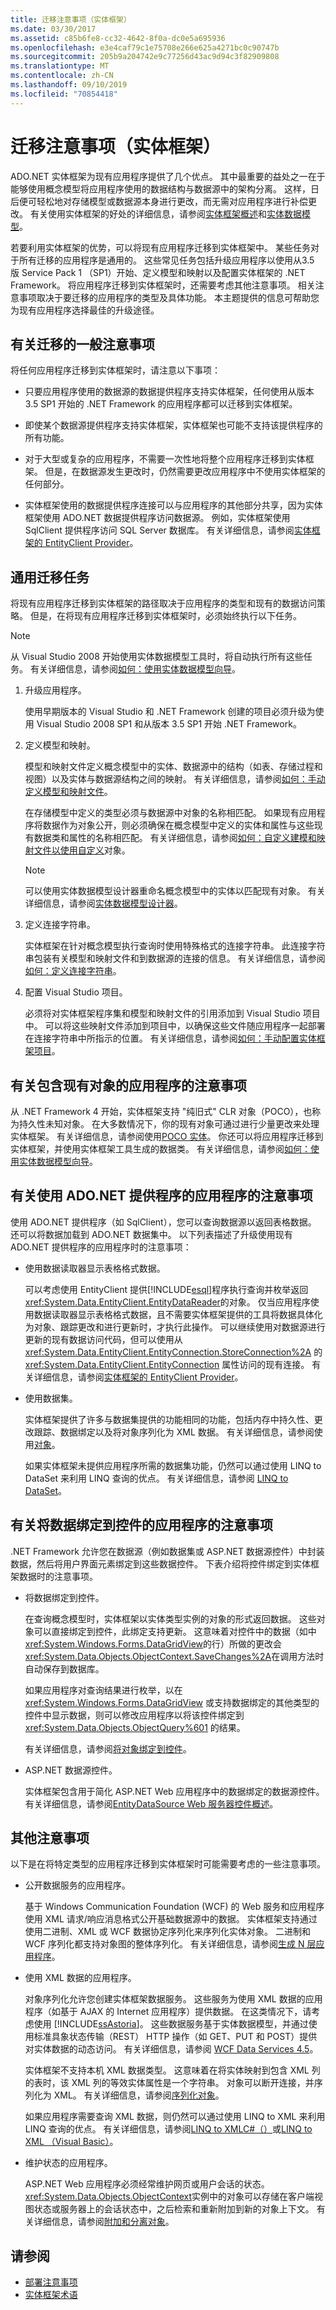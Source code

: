 ```yaml
---
title: 迁移注意事项（实体框架）
ms.date: 03/30/2017
ms.assetid: c85b6fe8-cc32-4642-8f0a-dc0e5a695936
ms.openlocfilehash: e3e4caf79c1e75708e266e625a4271bc0c90747b
ms.sourcegitcommit: 205b9a204742e9c77256d43ac9d94c3f82909808
ms.translationtype: MT
ms.contentlocale: zh-CN
ms.lasthandoff: 09/10/2019
ms.locfileid: "70854418"
---
```

# <a name="migration-considerations-entity-framework"></a>迁移注意事项（实体框架）
ADO.NET 实体框架为现有应用程序提供了几个优点。 其中最重要的益处之一在于能够使用概念模型将应用程序使用的数据结构与数据源中的架构分离。 这样，日后便可轻松地对存储模型或数据源本身进行更改，而无需对应用程序进行补偿更改。 有关使用实体框架的好处的详细信息，请参阅[实体框架概述](overview.md)和[实体数据模型](../entity-data-model.md)。  
  
 若要利用实体框架的优势，可以将现有应用程序迁移到实体框架中。 某些任务对于所有迁移的应用程序是通用的。 这些常见任务包括升级应用程序以使用从3.5 版 Service Pack 1 （SP1）开始、定义模型和映射以及配置实体框架的 .NET Framework。 将应用程序迁移到实体框架时，还需要考虑其他注意事项。 相关注意事项取决于要迁移的应用程序的类型及具体功能。 本主题提供的信息可帮助您为现有应用程序选择最佳的升级途径。  
  
## <a name="general-migration-considerations"></a>有关迁移的一般注意事项  
 将任何应用程序迁移到实体框架时，请注意以下事项：  
  
- 只要应用程序使用的数据源的数据提供程序支持实体框架，任何使用从版本 3.5 SP1 开始的 .NET Framework 的应用程序都可以迁移到实体框架。  
  
- 即使某个数据源提供程序支持实体框架，实体框架也可能不支持该提供程序的所有功能。  
  
- 对于大型或复杂的应用程序，不需要一次性地将整个应用程序迁移到实体框架。 但是，在数据源发生更改时，仍然需要更改应用程序中不使用实体框架的任何部分。  
  
- 实体框架使用的数据提供程序连接可以与应用程序的其他部分共享，因为实体框架使用 ADO.NET 数据提供程序访问数据源。 例如，实体框架使用 SqlClient 提供程序访问 SQL Server 数据库。 有关详细信息，请参阅[实体框架的 EntityClient Provider](entityclient-provider-for-the-entity-framework.md)。  
  
## <a name="common-migration-tasks"></a>通用迁移任务  
 将现有应用程序迁移到实体框架的路径取决于应用程序的类型和现有的数据访问策略。 但是，在将现有应用程序迁移到实体框架时，必须始终执行以下任务。  
  
> [!NOTE]
> 从 Visual Studio 2008 开始使用实体数据模型工具时，将自动执行所有这些任务。 有关详细信息，请参阅[如何：使用实体数据模型向导](https://docs.microsoft.com/previous-versions/dotnet/netframework-4.0/bb738677(v=vs.100))。  
  
1. 升级应用程序。  
  
     使用早期版本的 Visual Studio 和 .NET Framework 创建的项目必须升级为使用 Visual Studio 2008 SP1 和从版本 3.5 SP1 开始 .NET Framework。  
  
2. 定义模型和映射。  
  
     模型和映射文件定义概念模型中的实体、数据源中的结构（如表、存储过程和视图）以及实体与数据源结构之间的映射。 有关详细信息，请参阅[如何：手动定义模型和映射文件](https://docs.microsoft.com/previous-versions/dotnet/netframework-4.0/bb399785(v=vs.100))。  
  
     在存储模型中定义的类型必须与数据源中对象的名称相匹配。 如果现有应用程序将数据作为对象公开，则必须确保在概念模型中定义的实体和属性与这些现有数据类和属性的名称相匹配。 有关详细信息，请参阅[如何：自定义建模和映射文件以使用自定义](https://docs.microsoft.com/previous-versions/dotnet/netframework-4.0/bb738625(v=vs.100))对象。  
  
    > [!NOTE]
    > 可以使用实体数据模型设计器重命名概念模型中的实体以匹配现有对象。 有关详细信息，请参阅[实体数据模型设计器](https://docs.microsoft.com/previous-versions/dotnet/netframework-4.0/cc716685(v=vs.100))。  
  
3. 定义连接字符串。  
  
     实体框架在针对概念模型执行查询时使用特殊格式的连接字符串。 此连接字符串包装有关模型和映射文件和到数据源的连接的信息。 有关详细信息，请参阅[如何：定义连接字符串](how-to-define-the-connection-string.md)。  
  
4. 配置 Visual Studio 项目。  
  
     必须将对实体框架程序集和模型和映射文件的引用添加到 Visual Studio 项目中。 可以将这些映射文件添加到项目中，以确保这些文件随应用程序一起部署在连接字符串中所指示的位置。 有关详细信息，请参阅[如何：手动配置实体框架项目](https://docs.microsoft.com/previous-versions/dotnet/netframework-4.0/bb738546(v=vs.100))。  
  
## <a name="considerations-for-applications-with-existing-objects"></a>有关包含现有对象的应用程序的注意事项  
 从 .NET Framework 4 开始，实体框架支持 "纯旧式" CLR 对象（POCO），也称为持久性未知对象。 在大多数情况下，你的现有对象可通过进行少量更改来处理实体框架。 有关详细信息，请参阅使用[POCO 实体](https://docs.microsoft.com/previous-versions/dotnet/netframework-4.0/dd456853(v=vs.100))。 你还可以将应用程序迁移到实体框架，并使用实体框架工具生成的数据类。 有关详细信息，请参阅[如何：使用实体数据模型向导](https://docs.microsoft.com/previous-versions/dotnet/netframework-4.0/bb738677(v=vs.100))。  
  
## <a name="considerations-for-applications-that-use-adonet-providers"></a>有关使用 ADO.NET 提供程序的应用程序的注意事项  
 使用 ADO.NET 提供程序（如 SqlClient），您可以查询数据源以返回表格数据。 还可以将数据加载到 ADO.NET 数据集中。 以下列表描述了升级使用现有 ADO.NET 提供程序的应用程序时的注意事项：  
  
- 使用数据读取器显示表格格式数据。  

  可以考虑使用 EntityClient 提供[!INCLUDE[esql](../../../../../includes/esql-md.md)]程序执行查询并枚举返回<xref:System.Data.EntityClient.EntityDataReader>的对象。 仅当应用程序使用数据读取器显示表格格式数据，且不需要实体框架提供的工具将数据具体化为对象、跟踪更改和进行更新时，才执行此操作。 可以继续使用对数据源进行更新的现有数据访问代码，但可以使用从 <xref:System.Data.EntityClient.EntityConnection.StoreConnection%2A> 的 <xref:System.Data.EntityClient.EntityConnection> 属性访问的现有连接。 有关详细信息，请参阅[实体框架的 EntityClient Provider](entityclient-provider-for-the-entity-framework.md)。  
  
- 使用数据集。  

  实体框架提供了许多与数据集提供的功能相同的功能，包括内存中持久性、更改跟踪、数据绑定以及将对象序列化为 XML 数据。 有关详细信息，请参阅使用[对象](working-with-objects.md)。  
  
  如果实体框架未提供应用程序所需的数据集功能，仍然可以通过使用 LINQ to DataSet 来利用 LINQ 查询的优点。 有关详细信息，请参阅 [LINQ to DataSet](../linq-to-dataset.md)。  
  
## <a name="considerations-for-applications-that-bind-data-to-controls"></a>有关将数据绑定到控件的应用程序的注意事项  
 .NET Framework 允许您在数据源（例如数据集或 ASP.NET 数据源控件）中封装数据，然后将用户界面元素绑定到这些数据控件。 下表介绍将控件绑定到实体框架数据时的注意事项。  
  
- 将数据绑定到控件。  

  在查询概念模型时，实体框架以实体类型实例的对象的形式返回数据。 这些对象可以直接绑定到控件，此绑定支持更新。 这意味着对控件中的数据（如中<xref:System.Windows.Forms.DataGridView>的行）所做的更改会<xref:System.Data.Objects.ObjectContext.SaveChanges%2A>在调用方法时自动保存到数据库。  
  
  如果应用程序对查询结果进行枚举，以在 <xref:System.Windows.Forms.DataGridView> 或支持数据绑定的其他类型的控件中显示数据，则可以修改应用程序以将该控件绑定到 <xref:System.Data.Objects.ObjectQuery%601> 的结果。  
  
  有关详细信息，请参阅[将对象绑定到控件](https://docs.microsoft.com/previous-versions/dotnet/netframework-4.0/bb738469(v=vs.100))。  
  
- ASP.NET 数据源控件。  

  实体框架包含用于简化 ASP.NET Web 应用程序中的数据绑定的数据源控件。 有关详细信息，请参阅[EntityDataSource Web 服务器控件概述](https://docs.microsoft.com/previous-versions/aspnet/cc488502(v=vs.100))。  
  
## <a name="other-considerations"></a>其他注意事项  
 以下是在将特定类型的应用程序迁移到实体框架时可能需要考虑的一些注意事项。  
  
- 公开数据服务的应用程序。  

  基于 Windows Communication Foundation (WCF) 的 Web 服务和应用程序使用 XML 请求/响应消息格式公开基础数据源中的数据。 实体框架支持通过使用二进制、XML 或 WCF 数据协定序列化来序列化实体对象。 二进制和 WCF 序列化都支持对象图的整体序列化。 有关详细信息，请参阅[生成 N 层应用程序](https://docs.microsoft.com/previous-versions/dotnet/netframework-4.0/bb896304(v=vs.100))。  
  
- 使用 XML 数据的应用程序。  

  对象序列化允许您创建实体框架数据服务。 这些服务为使用 XML 数据的应用程序（如基于 AJAX 的 Internet 应用程序）提供数据。 在这类情况下，请考虑使用 [!INCLUDE[ssAstoria](../../../../../includes/ssastoria-md.md)]。 这些数据服务基于实体数据模型，并通过使用标准具象状态传输（REST） HTTP 操作（如 GET、PUT 和 POST）提供对实体数据的动态访问。 有关详细信息，请参阅 [WCF Data Services 4.5](../../wcf/index.md)。  
  
  实体框架不支持本机 XML 数据类型。 这意味着在将实体映射到包含 XML 列的表时，该 XML 列的等效实体属性是一个字符串。 对象可以断开连接，并序列化为 XML。 有关详细信息，请参阅[序列化对象](https://docs.microsoft.com/previous-versions/dotnet/netframework-4.0/bb738446(v=vs.100))。  
  
  如果应用程序需要查询 XML 数据，则仍然可以通过使用 LINQ to XML 来利用 LINQ 查询的优点。 有关详细信息，请参阅[LINQ to XMLC#（）](../../../../csharp/programming-guide/concepts/linq/linq-to-xml-overview.md)或[LINQ to XML （Visual Basic）](../../../../visual-basic/programming-guide/concepts/linq/linq-to-xml.md)。  
  
- 维护状态的应用程序。  

  ASP.NET Web 应用程序必须经常维护网页或用户会话的状态。 <xref:System.Data.Objects.ObjectContext>实例中的对象可以存储在客户端视图状态或服务器上的会话状态中，之后检索和重新附加到新的对象上下文。 有关详细信息，请参阅[附加和分离对象](https://docs.microsoft.com/previous-versions/dotnet/netframework-4.0/bb896271(v=vs.100))。  
  
## <a name="see-also"></a>请参阅

- [部署注意事项](deployment-considerations.md)
- [实体框架术语](terminology.md)
